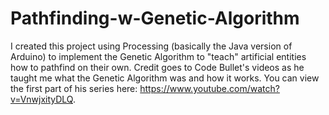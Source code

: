 # Pathfinding-w-Genetic-Algorithm

I created this project using Processing (basically the Java version of Arduino) to implement the Genetic Algorithm to "teach" artificial entities how to pathfind on their own. Credit goes to Code Bullet's videos as he taught me what the Genetic Algorithm was and how it works. You can view the first part of his series here: https://www.youtube.com/watch?v=VnwjxityDLQ. 
